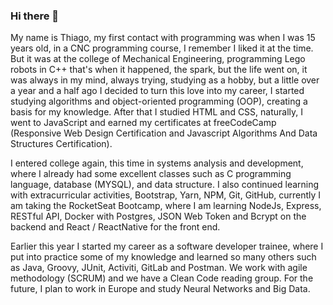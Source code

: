 ### Hi there 👋

  My name is Thiago, my first contact with programming was when I was 15 years old, in a CNC programming course, I remember I liked it at the time. But it was at the college of Mechanical Engineering, programming Lego robots in C++ that's when it happened, the spark, but the life went on, it was always in my mind, always trying, studying as a hobby, but a little over a year and a half ago I decided to turn this love into my career, I started studying algorithms and object-oriented programming (OOP), creating a basis for my knowledge. After that I studied HTML and CSS, naturally, I went to JavaScript and earned my certificates at freeCodeCamp (Responsive Web Design Certification and Javascript Algorithms And Data Structures Certification).

  I entered college again, this time in systems analysis and development, where I already had some excellent classes such as C programming language, database (MYSQL), and data structure. I also continued learning with extracurricular activities, Bootstrap, Yarn, NPM, Git, GitHub, currently I am taking the RocketSeat Bootcamp, where I am learning NodeJs, Express, RESTful API, Docker with Postgres, JSON Web Token and Bcrypt on the backend and React / ReactNative for the front end.

  Earlier this year I started my career as a software developer trainee, where I put into practice some of my knowledge and learned so many others such as Java, Groovy, JUnit, Activiti, GitLab and Postman. We work with agile methodology (SCRUM) and we have a Clean Code reading group. For the future, I plan to work in Europe and study Neural Networks and Big Data.



